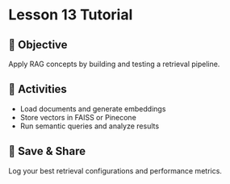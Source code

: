 # Lesson 13 Tutorial

## 🎯 Objective

Apply RAG concepts by building and testing a retrieval pipeline.

## 🧩 Activities

- Load documents and generate embeddings
- Store vectors in FAISS or Pinecone
- Run semantic queries and analyze results

## 💾 Save & Share

Log your best retrieval configurations and performance metrics.
